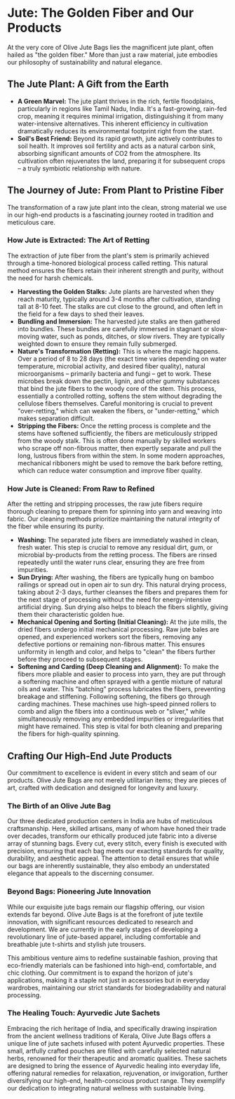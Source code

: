 # Jute: The Golden Fiber and Our Products

At the very core of Olive Jute Bags lies the magnificent jute plant, often hailed as "the golden fiber." More than just a raw material, jute embodies our philosophy of sustainability and natural elegance.

## The Jute Plant: A Gift from the Earth
*   **A Green Marvel:** The jute plant thrives in the rich, fertile floodplains, particularly in regions like Tamil Nadu, India. It's a fast-growing, rain-fed crop, meaning it requires minimal irrigation, distinguishing it from many water-intensive alternatives. This inherent efficiency in cultivation dramatically reduces its environmental footprint right from the start.
*   **Soil's Best Friend:** Beyond its rapid growth, jute actively contributes to soil health. It improves soil fertility and acts as a natural carbon sink, absorbing significant amounts of CO2 from the atmosphere. Its cultivation often rejuvenates the land, preparing it for subsequent crops – a truly symbiotic relationship with nature.

## The Journey of Jute: From Plant to Pristine Fiber

The transformation of a raw jute plant into the clean, strong material we use in our high-end products is a fascinating journey rooted in tradition and meticulous care.

### How Jute is Extracted: The Art of Retting
The extraction of jute fiber from the plant's stem is primarily achieved through a time-honored biological process called retting. This natural method ensures the fibers retain their inherent strength and purity, without the need for harsh chemicals.

*   **Harvesting the Golden Stalks:** Jute plants are harvested when they reach maturity, typically around 3-4 months after cultivation, standing tall at 8-10 feet. The stalks are cut close to the ground, and often left in the field for a few days to shed their leaves.
*   **Bundling and Immersion:** The harvested jute stalks are then gathered into bundles. These bundles are carefully immersed in stagnant or slow-moving water, such as ponds, ditches, or slow rivers. They are typically weighted down to ensure they remain fully submerged.
*   **Nature's Transformation (Retting):** This is where the magic happens. Over a period of 8 to 28 days (the exact time varies depending on water temperature, microbial activity, and desired fiber quality), natural microorganisms – primarily bacteria and fungi – get to work. These microbes break down the pectin, lignin, and other gummy substances that bind the jute fibers to the woody core of the stem. This process, essentially a controlled rotting, softens the stem without degrading the cellulose fibers themselves. Careful monitoring is crucial to prevent "over-retting," which can weaken the fibers, or "under-retting," which makes separation difficult.
*   **Stripping the Fibers:** Once the retting process is complete and the stems have softened sufficiently, the fibers are meticulously stripped from the woody stalk. This is often done manually by skilled workers who scrape off non-fibrous matter, then expertly separate and pull the long, lustrous fibers from within the stem. In some modern approaches, mechanical ribboners might be used to remove the bark before retting, which can reduce water consumption and improve fiber quality.

### How Jute is Cleaned: From Raw to Refined
After the retting and stripping processes, the raw jute fibers require thorough cleaning to prepare them for spinning into yarn and weaving into fabric. Our cleaning methods prioritize maintaining the natural integrity of the fiber while ensuring its purity.

*   **Washing:** The separated jute fibers are immediately washed in clean, fresh water. This step is crucial to remove any residual dirt, gum, or microbial by-products from the retting process. The fibers are rinsed repeatedly until the water runs clear, ensuring they are free from impurities.
*   **Sun Drying:** After washing, the fibers are typically hung on bamboo railings or spread out in open air to sun dry. This natural drying process, taking about 2-3 days, further cleanses the fibers and prepares them for the next stage of processing without the need for energy-intensive artificial drying. Sun drying also helps to bleach the fibers slightly, giving them their characteristic golden hue.
*   **Mechanical Opening and Sorting (Initial Cleaning):** At the jute mills, the dried fibers undergo initial mechanical processing. Raw jute bales are opened, and experienced workers sort the fibers, removing any defective portions or remaining non-fibrous matter. This ensures uniformity in length and color, and helps to "clean" the fibers further before they proceed to subsequent stages.
*   **Softening and Carding (Deep Cleaning and Alignment):** To make the fibers more pliable and easier to process into yarn, they are put through a softening machine and often sprayed with a gentle mixture of natural oils and water. This "batching" process lubricates the fibers, preventing breakage and stiffening. Following softening, the fibers go through carding machines. These machines use high-speed pinned rollers to comb and align the fibers into a continuous web or "sliver," while simultaneously removing any embedded impurities or irregularities that might have remained. This step is vital for both cleaning and preparing the fibers for high-quality spinning.

## Crafting Our High-End Jute Products

Our commitment to excellence is evident in every stitch and seam of our products. Olive Jute Bags are not merely utilitarian items; they are pieces of art, crafted with dedication and designed for longevity and luxury.

### The Birth of an Olive Jute Bag
Our three dedicated production centers in India are hubs of meticulous craftsmanship. Here, skilled artisans, many of whom have honed their trade over decades, transform our ethically produced jute fabric into a diverse array of stunning bags. Every cut, every stitch, every finish is executed with precision, ensuring that each bag meets our exacting standards for quality, durability, and aesthetic appeal. The attention to detail ensures that while our bags are inherently sustainable, they also embody an understated elegance that appeals to the discerning consumer.

### Beyond Bags: Pioneering Jute Innovation
While our exquisite jute bags remain our flagship offering, our vision extends far beyond. Olive Jute Bags is at the forefront of jute textile innovation, with significant resources dedicated to research and development. We are currently in the early stages of developing a revolutionary line of jute-based apparel, including comfortable and breathable jute t-shirts and stylish jute trousers.

This ambitious venture aims to redefine sustainable fashion, proving that eco-friendly materials can be fashioned into high-end, comfortable, and chic clothing. Our commitment is to expand the horizon of jute's applications, making it a staple not just in accessories but in everyday wardrobes, maintaining our strict standards for biodegradability and natural processing.

### The Healing Touch: Ayurvedic Jute Sachets
Embracing the rich heritage of India, and specifically drawing inspiration from the ancient wellness traditions of Kerala, Olive Jute Bags offers a unique line of jute sachets infused with potent Ayurvedic properties. These small, artfully crafted pouches are filled with carefully selected natural herbs, renowned for their therapeutic and aromatic qualities. These sachets are designed to bring the essence of Ayurvedic healing into everyday life, offering natural remedies for relaxation, rejuvenation, or invigoration, further diversifying our high-end, health-conscious product range. They exemplify our dedication to integrating natural wellness with sustainable living.